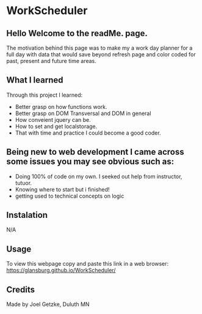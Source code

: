 # WorkScheduler

## Hello Welcome to the readMe. page.
The motivation behind this page was to make my a work day planner for a full day with data that would save beyond refresh page and color coded for past, present and future time areas.
## What I learned
Through this project I learned:
* Better grasp on how functions work.
* Better grasp on DOM Transversal and DOM in general
* How conveient jquery can be.
* How to set and get localstorage.
* That with time and practice I could become a good coder.
  
## Being new to web development I came across some issues you may see obvious such as:
* Doing 100% of code on my own. I seeked out help from instructor, tutuor.
* Knowing where to start but i finished!
* getting used to technical concepts on logic
 ## Instalation
N/A

## Usage
To view this webpage copy and paste this link in a web browser: https://glansburg.github.io/WorkScheduler/



## Credits

Made by Joel Getzke, Duluth MN

